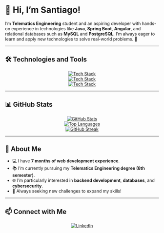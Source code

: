 # 👋 Hi, I’m Santiago!

I’m **Telematics Engineering** student and an aspiring developer with hands-on experience in technologies like **Java**, **Spring Boot**, **Angular**, and relational databases such as **MySQL** and **PostgreSQL**. I’m always eager to learn and apply new technologies to solve real-world problems. 🚀

---

## 🛠️ Technologies and Tools
<p align="center">
  <a href="https://skillicons.dev">
    <img src="https://skillicons.dev/icons?i=java,spring,maven,angular,bootstrap,c,js" alt="Tech Stack" /> <br>
    <img src="https://skillicons.dev/icons?i=cpp,docker,git,github,jquery,latex,html" alt="Tech Stack" /> <br>
    <img src="https://skillicons.dev/icons?i=linkedin,mysql,php,postgres,postman,vscode,css" alt="Tech Stack" />
  </a>
</p>

---

## 📊 GitHub Stats
<p align="center">
  <a href="https://github.com/anuraghazra/github-readme-stats">
    <img src="https://github-readme-stats.vercel.app/api?username=Santiago29-6&show_icons=true&theme=radical&hide=stars,contribs" alt="GitHub Stats" />
  </a>
  <br>
  <a href="https://github.com/anuraghazra/github-readme-stats">
    <img src="https://github-readme-stats.vercel.app/api/top-langs/?username=Santiago29-6&layout=pie&theme=radical" alt="Top Languages" />
  </a>
  <br>
  <a href="https://git.io/streak-stats">
    <img src="https://streak-stats.demolab.com/?user=Santiago29-6&theme=black-ice&hide_border=false" alt="GitHub Streak" />
  </a>
</p>

---

## 🌟 About Me
- 💻 I have **7 months of web development experience**.
- 📚 I’m currently pursuing my **Telematics Engineering degree (8th semester)**.
- 🌐 I’m particularly interested in **backend development**, **databases**, and **cybersecurity**.
- 🚀 Always seeking new challenges to expand my skills!

---

## 📫 Connect with Me
<p align="center">
  <a href="https://linkedin.com/in/santiago-chavarro/">
    <img src="https://skillicons.dev/icons?i=linkedin" alt="LinkedIn" />
  </a>
</p>
